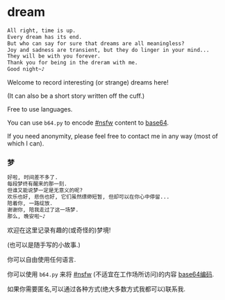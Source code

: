 # dream

```LaTeX
All right, time is up.
Every dream has its end.
But who can say for sure that dreams are all meaningless?
Joy and sadness are transient, but they do linger in your mind...
They will be with you forever.
Thank you for being in the dreram with me.
Good night~♪
```


Welcome to record interesting (or strange) dreams here!

(It can also be a short story written off the cuff.)

Free to use languages.

You can use `b64.py` to encode [#nsfw](https://en.wikipedia.org/wiki/Not_safe_for_work) content to [base64](https://en.wikipedia.org/wiki/Base64).

If you need anonymity, please feel free to contact me in any way (most of which I can).

### 梦

```LaTeX
好啦, 时间差不多了.
每段梦终有醒来的那一刻.
但谁又能说梦一定是无意义的呢?
欢乐也好, 悲伤也好, 它们虽然缥缈短暂, 但却可以在你心中停留...
陪着你, 一路绽放.
谢谢你, 陪我走过了这一场梦.
那么, 晚安啦~♪
```

欢迎在这里记录有趣的(或奇怪的)梦境!

(也可以是随手写的小故事.)

你可以自由使用任何语言.

你可以使用 `b64.py` 来将 [#nsfw](https://zh.wikipedia.org/wiki/NSFW) (不适宜在工作场所访问)的内容 [base64编码](https://zh.wikipedia.org/wiki/Base64).

如果你需要匿名,可以通过各种方式(绝大多数方式我都可以)联系我.
